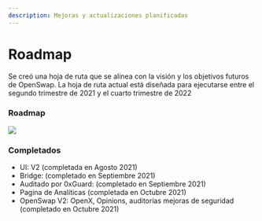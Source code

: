 ```yaml
---
description: Mejoras y actualizaciones planificadas
---
```


# Roadmap

Se creó una hoja de ruta que se alinea con la visión y los objetivos futuros de OpenSwap. La hoja de ruta actual está diseñada para ejecutarse entre el segundo trimestre de 2021 y el cuarto trimestre de 2022

### Roadmap

![](https://docs.openswap.one/\~/files/v0/b/gitbook-28427.appspot.com/o/assets%2F-MY1G5f8O5711m8GB\_0a%2F-Mjo5D91MeiSq3FQdFxP%2F-MjoYqYwxyMe6NrqBXJC%2Froadmap.jpg?alt=media\&token=2972167b-589f-498d-89b4-4ebda0df1c61)

### **Completados**

* UI: V2 (completada en Agosto 2021)
* Bridge: (completado en Septiembre 2021)
* Auditado por 0xGuard: (completado en Septiembre 2021)&#x20;
* Pagina de Analíticas (completada en Octubre 2021)
* OpenSwap V2: OpenX, Opinions, auditorías mejoras de seguridad (completado en Octubre 2021)

